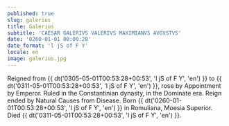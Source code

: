 ```yaml
---
published: true
slug: galerius
title: Galerius
subtitle: 'CAESAR GALERIVS VALERIVS MAXIMIANVS AVGVSTVS'
date: '0260-01-01 00:00:28'
date_format: 'l jS of F Y'
locale: en
image: galerius.jpg
---
```


Reigned from {{ dt('0305-05-01T00:53:28+00:53', 'l jS of F Y', 'en') }} to {{ dt('0311-05-01T00:53:28+00:53', 'l jS of F Y', 'en') }}, rose by Appointment by Emperor. Ruled in the Constantinian dynasty, in the Dominate era. Reign ended by Natural Causes from Disease. Born {{ dt('0260-01-01T00:53:28+00:53', 'l jS of F Y', 'en') }} in Romuliana, Moesia Superior. Died {{ dt('0311-05-01T00:53:28+00:53', 'l jS of F Y', 'en') }}.

